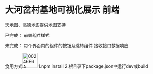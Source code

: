 # 大河岔村基地可视化展示 前端
天地图、高德地图提供地图支持

已完成：
前端组件样式

未完成：
每个界面内的组件的按钮及跳转组件
接收接口数据响应

食用方式<img width="48" height="48" alt="00246E6A" src="https://github.com/user-attachments/assets/46c3ede0-d375-4da5-abb4-389b6fb8f34f" />
1.npm install
2.根目录下package.json中运行dev或build


